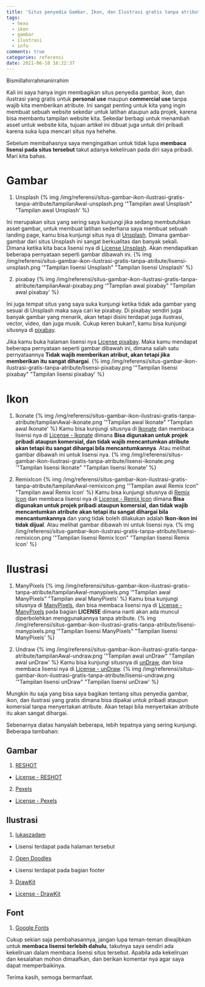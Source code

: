 ```yaml
---
title: 'Situs penyedia Gambar, Ikon, dan Ilustrasi gratis tanpa atribute'
tags:
  - hexo
  - ikon
  - gambar
  - ilustrasi
  - info
comments: true
categories: referensi
date: 2021-06-10 16:22:37
---
```



Bismillahirrahmanirrahim

Kali ini saya hanya ingin membagikan situs penyedia gambar, ikon, dan ilustrasi yang gratis untuk **personal use** maupun **commercial use** tanpa wajib kita memberikan atribute. Ini sangat penting untuk kita yang ingin membuat sebuah website sekedar untuk latihan ataupun ada projek, karena bisa membantu tampilan website kita. Sekedar berbagi untuk menambah asset untuk website kita, tujuan artikel ini dibuat juga untuk diri pribadi karena suka lupa mencari situs nya hehehe. 

Sebelum membahasnya saya mengingatkan untuk tidak lupa **membaca lisensi pada situs tersebut** takut adanya kekeliruan pada diri saya pribadi. Mari kita bahas.

<!-- more -->

# Gambar

1. Unsplash
{% img /img/referensi/situs-gambar-ikon-ilustrasi-gratis-tanpa-atribute/tampilanAwal-unsplash.png '"Tampilan awal Unsplash" "Tampilan awal Unsplash' %}

Ini merupakan situs yang sering saya kunjungi jika sedang membutuhkan asset gambar, untuk membuat latihan sederhana saya membuat sebuah landing page, kamu bisa kunjungi situs nya di [Unsplash](https://unsplash.com/). Dimana  gambar-gambar dari situs Unsplash ini sangat berkualitas dan banyak sekali. Dimana ketika kita baca lisensi nya di [License Unsplash](https://unsplash.com/license). Akan mendapatkan beberapa pernyataan seperti gambar dibawah ini.
{% img /img/referensi/situs-gambar-ikon-ilustrasi-gratis-tanpa-atribute/lisensi-unsplash.png '"Tampilan lisensi Unsplash" "Tampilan lisensi Unsplash' %}

2. pixabay
{% img /img/referensi/situs-gambar-ikon-ilustrasi-gratis-tanpa-atribute/tampilanAwal-pixabay.png '"Tampilan awal pixabay" "Tampilan awal pixabay' %}

Ini juga tempat situs yang saya suka kunjungi ketika tidak ada gambar yang sesuai di Unsplash maka saya cari ke pixabay. Di pixabay sendiri juga banyak gambar yang menarik, akan tetapi disini terdapat juga ilustrasi, vector, video, dan juga musik. Cukup keren bukan?, kamu bisa kunjungi situsnya di [pixabay](https://pixabay.com/).

Jika kamu buka halaman lisensi nya [License pixabay](https://pixabay.com/service/license/). Maka kamu mendapat beberapa pernyataan seperti gambar dibawah ini, dimana salah satu pernyataannya **Tidak wajib memberikan atribut, akan tetapi jika memberikan itu sangat dihargai**.
{% img /img/referensi/situs-gambar-ikon-ilustrasi-gratis-tanpa-atribute/lisensi-pixabay.png '"Tampilan lisensi pixabay" "Tampilan lisensi pixabay' %}

# Ikon

1. Ikonate
{% img /img/referensi/situs-gambar-ikon-ilustrasi-gratis-tanpa-atribute/tampilanAwal-ikonate.png '"Tampilan awal Ikonate" "Tampilan awal Ikonate' %}
Kamu bisa kunjungi situsnya di [Ikonate](https://ikonate.com/) dan membaca lisensi nya di [License - Ikonate](https://github.com/mikolajdobrucki/ikonate#license) dimana **Bisa digunakan untuk projek pribadi ataupun komersial, dan tidak wajib mencantumkan atribute akan tetapi itu sangat dihargai bila mencantumkannya**. Atau melihat gambar dibawah ini untuk lisensi nya.
{% img /img/referensi/situs-gambar-ikon-ilustrasi-gratis-tanpa-atribute/lisensi-ikonate.png '"Tampilan lisensi Ikonate" "Tampilan lisensi Ikonate' %}

2. RemixIcon
{% img /img/referensi/situs-gambar-ikon-ilustrasi-gratis-tanpa-atribute/tampilanAwal-remixicon.png '"Tampilan awal Remix Icon" "Tampilan awal Remix Icon' %}
Kamu bisa kunjungi situsnya di [Remix Icon](https://remixicon.com/) dan membaca lisensi nya di [License - Remix Icon](https://github.com/Remix-Design/remixicon#license) dimana **Bisa digunakan untuk projek pribadi ataupun komersial, dan tidak wajib mencantumkan atribute akan tetapi itu sangat dihargai bila mencantumkannya** dan yang tidak boleh dilakukan adalah **Ikon-ikon ini tidak dijual**. Atau melihat gambar dibawah ini untuk lisensi nya.
{% img /img/referensi/situs-gambar-ikon-ilustrasi-gratis-tanpa-atribute/lisensi-remixicon.png '"Tampilan lisensi Remix Icon" "Tampilan lisensi Remix Icon' %}

# Ilustrasi

1. ManyPixels
{% img /img/referensi/situs-gambar-ikon-ilustrasi-gratis-tanpa-atribute/tampilanAwal-manypixels.png '"Tampilan awal ManyPixels" "Tampilan awal ManyPixels' %}
Kamu bisa kunjungi situsnya di [ManyPixels](https://www.manypixels.co/), dan bisa membaca lisensi nya di [License - ManyPixels](https://www.manypixels.co/gallery) pada bagian **LICENSE** dimana nanti akan ada muncul diperbolehkan menggunakannya tanpa atribute.
{% img /img/referensi/situs-gambar-ikon-ilustrasi-gratis-tanpa-atribute/lisensi-manypixels.png '"Tampilan lisensi ManyPixels" "Tampilan lisensi ManyPixels' %}

2. Undraw
{% img /img/referensi/situs-gambar-ikon-ilustrasi-gratis-tanpa-atribute/tampilanAwal-undraw.png '"Tampilan awal unDraw" "Tampilan awal unDraw' %}
Kamu bisa kunjungi situsnya di [unDraw](https://undraw.co/), dan bisa membaca lisensi nya di [License - unDraw](https://undraw.co/license).
{% img /img/referensi/situs-gambar-ikon-ilustrasi-gratis-tanpa-atribute/lisensi-undraw.png '"Tampilan lisensi unDraw" "Tampilan lisensi unDraw' %}

Mungkin itu saja yang bisa saya bagikan tentang situs penyedia gambar, ikon, dan ilustrasi yang gratis dimana bisa dipakai untuk pribadi ataupun komersial tanpa menyertakan atribute. Akan tetapi bila menyertakan atribute itu akan sangat dihargai.

Sebenarnya diatas hanyalah beberapa, lebih tepatnya yang sering kunjungi. Beberapa tambahan:
## Gambar
1. [RESHOT](https://www.reshot.com/)
 - [License - RESHOT](https://www.reshot.com/license/)
2. [Pexels](https://www.pexels.com/)
 - [License - Pexels](https://www.pexels.com/license/)

## Ilustrasi
1. [lukaszadam](https://lukaszadam.com/illustrations)
 - Lisensi terdapat pada halaman tersebut
2. [Open Doodles](https://www.opendoodles.com/)
 - Lisensi terdapat pada bagian footer
3. [DrawKit](https://www.drawkit.io/)
 - [License - DrawKit](https://www.drawkit.io/license)

## Font
1. [Google Fonts](https://fonts.google.com/)

 Cukup sekian saja pembahasannya, jangan lupa teman-teman diwajibkan untuk **membaca lisensi terlebih dahulu**, takutnya saya sendiri ada kekeliruan dalam membaca lisensi situs tersebut. Apabila ada kekeliruan dan kesalahan mohon dimaafkan, dan berikan komentar nya agar saya dapat memperbaikinya. 

 Terima kasih, semoga bermanfaat.